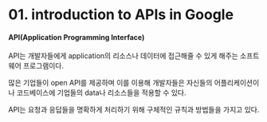 # 01. introduction to APIs in Google

#### API(Application Programming Interface)

API는 개발자들에게 application의 리소스나 데이터에 접근해줄 수 있게 해주는 소프트웨어 프로그램이다.

많은 기업들이 open API를 제공하며 이를 이용해 개발자들은 자신들의 어플리케이션이나 코드베이스에 기업들의 data나 리소스들을 적용할 수 있다.

API는 요청과 응답들을 명확하게 처리하기 위해 구체적인 규칙과 방법들을 가지고 있다.

